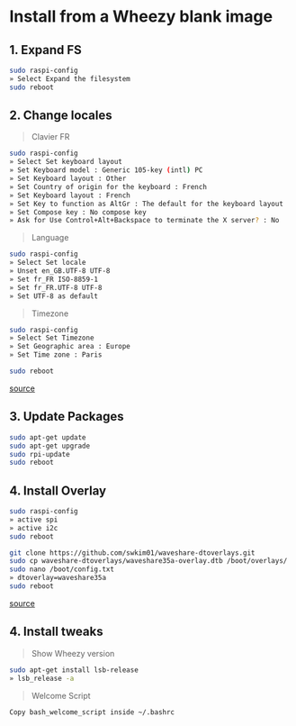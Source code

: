 # Install from a Wheezy blank image

## 1. Expand FS
```bash
sudo raspi-config
» Select Expand the filesystem
sudo reboot
```

## 2. Change locales

> Clavier FR

```bash
sudo raspi-config
» Select Set keyboard layout
» Set Keyboard model : Generic 105-key (intl) PC
» Set Keyboard layout : Other
» Set Country of origin for the keyboard : French
» Set Keyboard layout : French
» Set Key to function as AltGr : The default for the keyboard layout
» Set Compose key : No compose key
» Ask for Use Control+Alt+Backspace to terminate the X server? : No
```

> Language

```bash
sudo raspi-config
» Select Set locale
» Unset en_GB.UTF-8 UTF-8
» Set fr_FR ISO-8859-1
» Set fr_FR.UTF-8 UTF-8
» Set UTF-8 as default
```

> Timezone

```bash
sudo raspi-config
» Select Set Timezone
» Set Geographic area : Europe
» Set Time zone : Paris
```

```bash
sudo reboot
```

[source](http://www.tropfacile.net/doku.php/raspberry-pi/comment-passer-votre-raspberry-en-francais)

## 3. Update Packages
```bash
sudo apt-get update
sudo apt-get upgrade
sudo rpi-update
sudo reboot
```

## 4. Install Overlay

```bash
sudo raspi-config
» active spi
» active i2c
sudo reboot
```

```bash
git clone https://github.com/swkim01/waveshare-dtoverlays.git
sudo cp waveshare-dtoverlays/waveshare35a-overlay.dtb /boot/overlays/
sudo nano /boot/config.txt
» dtoverlay=waveshare35a
sudo reboot
```

[source](https://github.com/swkim01/waveshare-dtoverlays)

## 4. Install tweaks

> Show Wheezy version

```bash
sudo apt-get install lsb-release
» lsb_release -a
```

> Welcome Script

```bash
Copy bash_welcome_script inside ~/.bashrc
```


